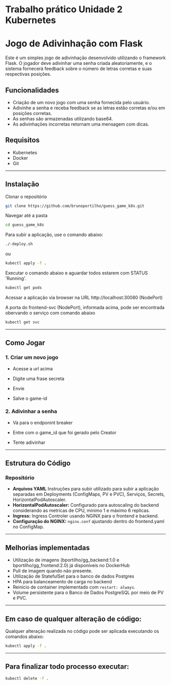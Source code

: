 # Trabalho prático Unidade 2 Kubernetes

# Jogo de Adivinhação com Flask

Este é um simples jogo de adivinhação desenvolvido utilizando o framework Flask. O jogador deve adivinhar uma senha criada aleatoriamente, e o sistema fornecerá feedback sobre o número de letras corretas e suas respectivas posições.

## Funcionalidades

- Criação de um novo jogo com uma senha fornecida pelo usuário.
- Adivinhe a senha e receba feedback se as letras estão corretas e/ou em posições corretas.
- As senhas são armazenadas  utilizando base64.
- As adivinhações incorretas retornam uma mensagem com dicas.
  
## Requisitos

- Kubernetes
- Docker
- Git

---
## Instalação

Clonar o repositório

```bash
git clone https://github.com/brunoportilho/guess_game_k8s.git
```

Navegar até a pasta

```bash
cd guess_game_k8s
```

Para subir a aplicação, use o comando abaixo:

```bash
./-deploy.sh
```

ou

```bash
kubectl apply -f .
```

Executar o comando abaixo e aguardar todos estarem com STATUS 'Running'.

```bash
kubectl get pods
```

Acessar a aplicação via browser na URL http://localhost:30080 (NodePort)

A porta do frontend-svc (NodePort), informada acima, pode ser encontrada obervando o serviço com comando abaixo

```bash
kubectl get svc
```

---
## Como Jogar

### 1. Criar um novo jogo

- Acesse a url acima

- Digite uma frase secreta

- Envie

- Salve o game-id


### 2. Adivinhar a senha

- Vá para o endponint breaker

- Entre com o game_id que foi gerado pelo Creator

- Tente adivinhar

---
## Estrutura do Código

### Repositório

- **Arquivos YAML** Instruções para subir utilizado para subir a aplicação separadas em Deployments (ConfigMaps, PV e PVC), Serviços, Secrets, HorizontalPodAutoscaler.
- **HorizontalPodAutoscaler:** Configurado para autoscaling do backend considerando as metricas de CPU, minimo 1 e máximo 6 replicas.
- **Ingress:** Ingress Controler usando NGINX para o frontend e backend.
- **Configuração do NGINX:** `nginx.conf` ajustando dentro do frontend.yaml no ConfigMap.

---
## Melhorias implementadas

- Utilização de imagens (bportilho/gg_backend:1.0 e bportilho/gg_frontend:2.0) já disponíveis no DockerHub
- Pull de imagem quando não presente.
- Utilização de StatefulSet para o banco de dados Postgres
- HPA para balanceamento de carga no backend
- Reinicio de container implementado com `restart: always`.
- Volume persistente para o Banco de Dados PostgreSQL por meio de PV e PVC.

---
## Em caso de qualquer alteração de código:
Qualquer alteração realizada no código pode ser aplicada executando os comandos abaixo: 

```bash
kubectl apply -f .
```

---
## Para finalizar todo processo executar:

```bash
kubectl delete -f .
```
